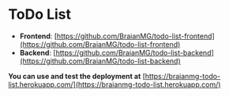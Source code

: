 # __ToDo List__

- __Frontend__: [https://github.com/BraianMG/todo-list-frontend](https://github.com/BraianMG/todo-list-frontend)
- __Backend__: [https://github.com/BraianMG/todo-list-backend](https://github.com/BraianMG/todo-list-backend)

__You can use and test the deployment at__ [https://braianmg-todo-list.herokuapp.com/](https://braianmg-todo-list.herokuapp.com/)
